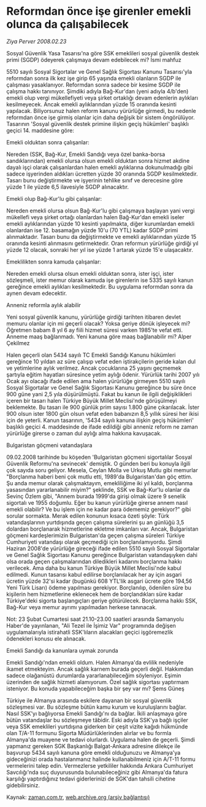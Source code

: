 # Reformdan önce işe girenler  emekli olunca da çalışabilecek

*Ziya Perver 2008.02.23*

<tr><td class="metin" colspan="2" style="padding-top: 20px; padding-left: 5px; padding-right: 10px;">Sosyal Güvenlik Yasa Tasarısı'na göre SSK emeklileri sosyal güvenlik destek primi (SGDP) ödeyerek çalışmaya devam edebilecek mi? İsmi mahfuz</td></tr><tr><td class="metin" colspan="2" style="padding-top: 20px; padding-left: 5px; padding-right: 10px;"><p>5510 sayılı Sosyal Sigortalar ve Genel Sağlık Sigortası Kanunu Tasarısı'yla reformdan sonra ilk kez işe girip 65 yaşında emekli olanların SGDP ile çalışması yasaklanıyor. Reformdan sonra sadece bir kesime SGDP ile çalışma hakkı tanınıyor. Şimdiki adıyla Bağ-Kur'dan (yeni adıyla 4/b'den) emekli olup vergi mükellefiyeti veya şirket ortaklığı devam edenlerin aylıkları kesilmeyecek. Ancak emekli aylıklarından yüzde 15 oranında kesinti yapılacak. Biliyorsunuz halen reform kanunu yürürlüğe girmedi, bu nedenle reformdan önce işe girmiş olanlar için daha değişik bir sistem öngörülüyor. Tasarının 'Sosyal güvenlik destek primine ilişkin geçiş hükümleri' başlıklı geçici 14. maddesine göre: 
<p>Emekli olduktan sonra çalışanlar:
<p>Nereden (SSK, Bağ-Kur, Emekli Sandığı veya özel banka-borsa sandıklarından) emekli olursa olsun emekli olduktan sonra hizmet akdine dayalı işçi olarak çalışanlardan halen emekli aylıklarına dokunulmadığı gibi sadece işyerinden aldıkları ücretten yüzde 30 oranında SGDP kesilmektedir. Tasarı bunu değiştirmekte ve işyerinin tehlike sınıf ve derecesine göre yüzde 1 ile yüzde 6,5 ilavesiyle SGDP alınacaktır.
<p>Emekli olup Bağ-Kur'lu gibi çalışanlar:
<p>Nereden emekli olursa olsun Bağ-Kur'lu gibi çalışmaya başlayan yani vergi mükellefi veya şirket ortağı olanlardan halen Bağ-Kur'dan emekli iseler emekli aylıklarından yüzde 10 kesinti yapılmakta, diğer kurumlardan emekli olanlardan ise 12. basamağın yüzde 10'u (70 YTL) kadar SGDP primi alınmaktadır. Tasarı bunu da değiştirmekte ve emekli aylıklarından yüzde 15 oranında kesinti alınmasını getirmektedir. Oran reformun yürürlüğe girdiği yıl yüzde 12 olacak, sonraki her yıl ise yüzde 1 artarak yüzde 15'e ulaşacaktır.
<p>Emeklilikten sonra kamuda çalışanlar:
<p>Nereden emekli olursa olsun emekli olduktan sonra, ister işçi, ister sözleşmeli, ister memur olarak kamuda işe girenlerin ise 5335 sayılı kanun gereğince emekli aylıkları kesilmektedir. Bu uygulama reformdan sonra da aynen devam edecektir.
<p>Anneniz reformla aylık alabilir
<p>Yeni sosyal güvenlik kanunu, yürürlüğe girdiği tarihten itibaren devlet memuru olanlar için mi geçerli olacak? Yoksa geriye dönük işleyecek mi? Öğretmen babam 8 yıl 6 ay fiili hizmet süresi varken 1985'te vefat etti. Anneme maaş bağlanmadı. Yeni kanuna göre maaş bağlanabilir mi? Alper Çekilmez
<p>Halen geçerli olan 5434 sayılı TC Emekli Sandığı Kanunu hükümleri gereğince 10 yıldan az süre çalışıp vefat eden iştirakçilerin geride kalan dul ve yetimlerine aylık verilmez. Ancak çocuklarına 25 yaşını geçmemek şartıyla eğitim hayatları süresince yetim aylığı ödenir. Yürürlük tarihi 2007 yılı Ocak ayı olacağı ifade edilen ama halen yürürlüğe girmeyen 5510 sayılı Sosyal Sigortalar ve Genel Sağlık Sigortası Kanunu gereğince bu süre önce 900 güne yani 2,5 yıla düşürülmüştü. Fakat bu kanun ile ilgili değişiklikleri içeren bir tasarı halen Türkiye Büyük Millet Meclisi'nde görüşülmeyi beklemekte. Bu tasarı ile 900 günlük prim sayısı 1.800 güne çıkarılacak. İster 900 olsun ister 1800 gün olsun vefat eden babanızın 8,5 yıllık süresi her ikisi için de yeterli. Kanun tasarının, '5434 sayılı kanuna ilişkin geçiş hükümleri' başlıklı geçici 4. maddesinde de ifade edildiği gibi anneniz reform ne zaman yürürlüğe girerse o zaman dul aylığı alma hakkına kavuşacak.
<p>Bulgaristan göçmeni vatandaşlara
<p>09.02.2008 tarihinde bu köşeden 'Bulgaristan göçmeni sigortalılar Sosyal Güvenlik Reformu'na sevinecek' demiştik. O günden beri bu konuyla ilgili çok sayıda soru geliyor. Mesela, Ceylan Molla ve Urkuş Mutlu gibi memurlar "Borçlanma haberi beni çok mutlu etti, 1989'da Bulgaristan'dan göç ettim. Şu anda memur olarak çalışmaktayım, emekliliğime iki yıl kaldı, borçlanma yasasından yararlanabilir miyim?" şeklinde, SSK ve Bağ-Kur'lu olanlar da Sevinç Özlem gibi, "Annem burada 1999'da girişi olmak üzere 9 senelik sigortalı ve 1955 doğumlu. Eğer bu kanun yürürlüğe girerse annem nasıl emekli olabilir? Ve bu işlem için ne kadar para ödememiz gerekiyor?" gibi sorular sormakta. Merak edilen konunun kısaca özeti şöyle: Türk vatandaşlarının yurtdışında geçen çalışma sürelerini şu an günlüğü 3,5 dolardan borçlanarak hizmetlerine ekletme imkanları var. Ancak, Bulgaristan göçmeni kardeşlerimizin Bulgaristan'da geçen çalışma süreleri Türkiye Cumhuriyeti vatandaşı olarak geçmediği için borçlanılamıyordu. Şimdi Haziran 2008'de yürürlüğe gireceği ifade edilen 5510 sayılı Sosyal Sigortalar ve Genel Sağlık Sigortası Kanunu gereğince Bulgaristan vatandaşıyken dahi olsa orada geçen çalışmalarından diledikleri kadarını borçlanma hakkı verilecek. Ama daha bu kanun Türkiye Büyük Millet Meclisi'nde kabul edilmedi. Kunun tasarısı kabul edilirse borçlanılacak her ay için asgari ücretin yüzde 32'si kadar (bugünkü 608 YTL'lik asgari ücrete göre 194,56 Yeni Türk Lisarı) ödeme yapılması gerekiyor. Borçlanılıp, ödenilen süre bu kişilerin hem hizmetlerine eklenecek hem de borçlandıkları süre kadar Türkiye'deki sigorta başlangıçları geriye götürülecek. Borçlanma hakkı SSK, Bağ-Kur veya memur ayrımı yapılmadan herkese tanınacak.
<p>Not: 23 Şubat Cumartesi saat 21.10-23.00 saatleri arasında Samanyolu Haber'de yayınlanan, "Ali Tezel ile İşimiz Var" programında değişen uygulamalarıyla istirahatli SSK'lıların alacakları geçici işgöremezlik ödenekleri konusu ele alınacak. 
<p>
<p>Emekli Sandığı da kanunlara uymak zorunda
<p>Emekli Sandığı'ndan emekli oldum. Halen Almanya'da evlilik nedeniyle ikamet etmekteyim. Ancak sağlık karnem burada geçerli değil. Hakkımdan sadece olağanüstü durumlarda yararlanabileceğim söyleniyor. Eşimin üzerinden de sağlık hizmeti alamıyorum. Özel sağlık sigortası yaptırmam isteniyor. Bu konuda yapabileceğim başka bir şey var mı? Şems Güneş
<p>Türkiye ile Almanya arasında eskilere dayanan bir sosyal güvenlik sözleşmesi var. Bu sözleşme bütün kamu kurum ve kuruluşlarını bağlar. Nasıl SSK'yı bağlıyorsa Emekli Sandığı'nı da bağlar. İkili anlaşmaya göre bütün vatandaşlar bu sözleşmeye tâbidir. Eski adıyla SSK'ya bağlı işçiler veya SSK emeklileri yurtdışına giderken bir çeşit vizite kağıdı hükmünde olan T/A-11 formunu Sigorta Müdürlüklerinden alırlar ve bu formla Almanya'da muayene ve tedavi olurlardı. Uygulama halen de geçerli. Şimdi yapmanız gereken SGK Başkanlığı Balgat-Ankara adresine dilekçe ile başvurup 5434 sayılı kanuna göre emekli olduğunuzu ve Almanya'ya gideceğinizi orada hastalanmanız halinde kullanabilmeniz için A/T-11 formu vermelerini talep edin. Vermezlerse yetkililer hakkında Ankara Cumhuriyet Savcılığı'nda suç duyurusunda bulunabileceğiniz gibi Almanya'da fatura karşılığı yaptırdığınız tedavi giderlerinizi de SGK'dan tahsili cihetine gidebilirsiniz.<br/></p></p></p></p></p></p></p></p></p></p></p></p></p></p></p></p></p></td></tr>

Kaynak: [zaman.com.tr](http://zaman.com.tr/yazar.do?yazino=655524), [web.archive.org (arşiv bağlantısı)](http://web.archive.org/web/20080504081710/http://www.zaman.com.tr:80/yazar.do?yazino=655524)

